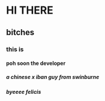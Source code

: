 # HI THERE
## bitches
### this is
#### poh soon the developer
##### a chinese x iban guy from swinburne
##### byeeee felicis
